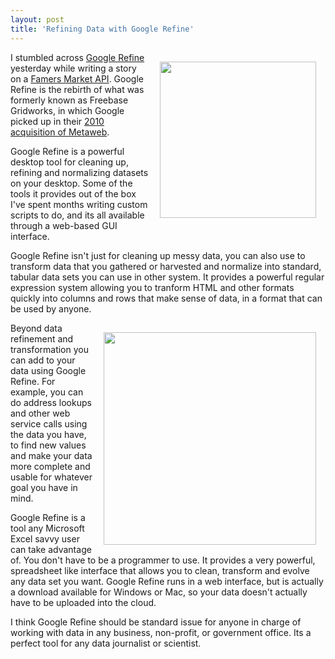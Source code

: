 ```yaml
---
layout: post
title: 'Refining Data with Google Refine'
---
```

<a title="Google Refine" href="http://code.google.com/p/google-refine/"><img style="padding: 15px;" src="http://kinlane-productions.s3.amazonaws.com/google/refine/google-refine.jpg" alt="" width="250" align="right" /></a>I stumbled across <a title="Google Refine" href="http://code.google.com/p/google-refine/">Google Refine</a> yesterday while writing a story on a <a title="Famers Market API" href="http://blog.apievangelist.com/2011/08/13/united-states-farmers-market-api/">Famers Market API</a>. Google Refine is the rebirth of what was formerly known as Freebase Gridworks, in which Google picked up in their <a title="2010 acquisition of Metaweb" href="http://googleblog.blogspot.com/2010/07/deeper-understanding-with-metaweb.html">2010 acquisition of Metaweb</a>.<p></p>
Google Refine is a powerful desktop tool for cleaning up, refining and normalizing datasets on your desktop. Some of the tools it provides out of the box I've spent months writing custom scripts to do, and its all available through a web-based GUI interface.<p></p>
Google Refine isn't just for cleaning up messy data, you can also use to transform data that you gathered or harvested and normalize into standard, tabular data sets you can use in other system. It provides a powerful regular expression system allowing you to tranform HTML and other formats quickly into columns and rows that make sense of data, in a format that can be used by anyone.<p></p>
<img style="padding: 15px;" src="http://kinlane-productions.s3.amazonaws.com/google/refine/google-refine-project.png" alt="" width="340" align="right" />Beyond data refinement and transformation you can add to your data using Google Refine. For example, you can do address lookups and other web service calls using the data you have, to find new values and make your data more complete and usable for whatever goal you have in mind.<p></p>
Google Refine is a tool any Microsoft Excel savvy user can take advantage of. You don't have to be a programmer to use. It provides a very powerful, spreadsheet like interface that allows you to clean, transform and evolve any data set you want. Google Refine runs in a web interface, but is actually a download available for Windows or Mac, so your data doesn't actually have to be uploaded into the cloud.<p></p>
I think Google Refine should be standard issue for anyone in charge of working with data in any business, non-profit, or government office. Its a perfect tool for any data journalist or scientist.